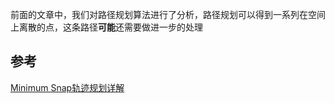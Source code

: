 前面的文章中，我们对路径规划算法进行了分析，路径规划可以得到一系列在空间上离散的点，这条路径**可能**还需要做进一步的处理



## 参考

[Minimum Snap轨迹规划详解](https://blog.csdn.net/q597967420/article/details/76099491)

